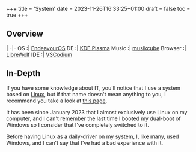 +++
title = 'System'
date = 2023-11-26T16:33:25+01:00
draft = false
toc = true
+++
## Overview
|
-|-
OS :| [EndeavourOS](https://endeavouros.com/)
DE :| [KDE Plasma](https://kde.org/plasma-desktop/)
Music :| [musikcube](https://musikcube.com/)
Browser :| [LibreWolf](https://librewolf.net/)
IDE :| [VSCodium](https://vscodium.com/)

## In-Depth
If you have some knowledge about IT, you'll notice that I use a system based on [Linux](https://kernel.org/), but if that name doesn't mean anything to you, I recommend you take a look at [this page](https://www.linux.com/what-is-linux/).

It has been since January 2023 that I almost exclusively use Linux on my computer, and I can't remember the last time I booted my dual-boot of Windows so I consider that I've completely switched to it.

Before having Linux as a daily-driver on my system, I, like many, used Windows, and I can't say that I've had a bad experience with it. 